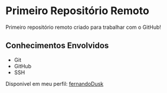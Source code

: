 # Primeiro Repositório Remoto

Primeiro repositório remoto criado para trabalhar com o GitHub!

## Conhecimentos Envolvidos

- Git
- GitHub
- SSH

Disponivel em meu perfil: [fernandoDusk](https://github.com/fernandoDusk)